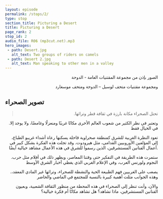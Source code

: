 ```yaml
---
layout: episode
permalink: /stops/2/
type: stop
section_title: Picturing a Desert
title: Picturing a Desert
page_rank: 2
stop_id: 2
audio_file: R06 (mp3cut.net).mp3
hero_images:
 - path: Desert.jpg
   alt_text: Two groups of riders on camels
 - path: Desert 2.jpg
   alt_text: Man speaking to other men in a valley
---
```


<p align="right">الصور بإذن من مجموعة المقتنيات العامة - الدوحة</p>
<p align="right">ومجموعة مقتنيات متحف لوسيل – الدوحة ومتحف موسغارد</p>


## تصوير الصحراء


> <p align="right">.تحتل الصحراء مكانة بارزة في ثقافة قطر وتراثها</p>

<p align="right">.وتعتبر في نظر الكثير من شعوب العالم الأخرى مكانًا غريبًا ومنعزلًا وغامضًا، ولا يوجد إلا في الخيال فقط</p>

<div align="right">
تعود النظرة الغربية للشرق كمنطقة صحراوية قاحلة يسكنها رعاة أشداء غريبو الطباع، إلى المؤلفين الأوروبيين القدامى، مثل هيرودوت. وقد تجلت هذه الفكرة بشكل كبير في أعمال الفنانين المستشرقين، الذين رسموا للشرق في هذه الأعمال مشاهد خيالية أيضًا.
</div>

<p align="right">.ستمرت هذه الطريقة في التفكير حتى وقتنا المعاصر، ويظهر ذلك في أفلام مثل حرب النجوم ولورنس العرب، وفي الإعلام الغربي الذي يغطي أخبار الشرق الأوسط</p>

<p align="right">.يصعب على الغربيين فهم الطبيعة الحية والنشطة للصحراء، وتراثها غير المادي المعقد، وهذه الجوانب مثلت أهمية كبيرة بالنسبة للمجتمع في الماضي والحاضر</p>  

<p align="right">والآن، وأنت تنظر إلى الصحراء في هذه المحطة من منظور الثقافة الشعبية، وبعيون الفنانين المستشرقين، ماذا تشاهد؟ هل تشاهد مكانًا أم فكرة خيالية؟</p> 
